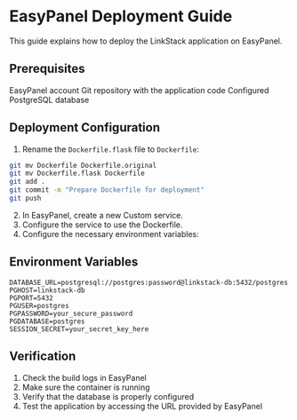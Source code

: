 # EasyPanel Deployment Guide

This guide explains how to deploy the LinkStack application on EasyPanel.

## Prerequisites

EasyPanel account
Git repository with the application code
Configured PostgreSQL database

## Deployment Configuration

1. Rename the `Dockerfile.flask` file to `Dockerfile`:
```bash
git mv Dockerfile Dockerfile.original
git mv Dockerfile.flask Dockerfile
git add .
git commit -m "Prepare Dockerfile for deployment"
git push
```
2. In EasyPanel, create a new Custom service.
3. Configure the service to use the Dockerfile.
4. Configure the necessary environment variables:

## Environment Variables

```
DATABASE_URL=postgresql://postgres:password@linkstack-db:5432/postgres
PGHOST=linkstack-db
PGPORT=5432
PGUSER=postgres
PGPASSWORD=your_secure_password
PGDATABASE=postgres
SESSION_SECRET=your_secret_key_here
```

## Verification

1. Check the build logs in EasyPanel
2. Make sure the container is running
3. Verify that the database is properly configured
4. Test the application by accessing the URL provided by EasyPanel

